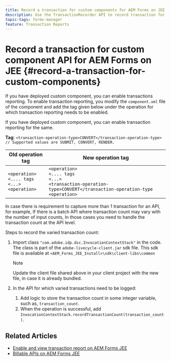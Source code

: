 ```yaml
---
title: Record a transaction for custom components for AEM Forms on JEE.
description: Use the TransactionRecorder API to record transaction for custom component.
topic-tags: forms-manager 
feature: Transaction Reports
---
```

# Record a transaction for custom component API for AEM Forms on JEE {#record-a-transaction-for-custom-components}

If you have deployed custom component, you can enable transactions reporting. To enable transaction reporting, you modify the `component.xml` file of the component and add the tag given below under the operation for which transaction reporting needs to be enabled.

If you have deployed custom component, you can enable transaction reporting for the same.

**Tag**: `<transaction-operation-type>CONVERT</transaction-operation-type> // Supported values are SUBMIT, CONVERT, RENDER.`

| Old operation tag      | New operation tag |
| ----------- | ----------- |
| `<operation>`<br> `<.... tags`<br>`<...>`<br>`<operation>` | `<operation>`<br> `<.... tags`<br>`<...>`<br>`<transaction-operation-type>CONVERT</transaction-operation-type`<br>`<operation>` |

In case there is requirement to capture more than 1 transaction for an API, for example, If there is a batch API where transaction count may vary with the number of input counts, In those cases you need to handle the transaction count at the API level.

<!--For example, you can set count for your custom component by importing class `"com.adobe.idp.dsc.InvocationContextStack"` in the code available at `adobe-livecycle-client.jar`  and determine the transaction count basis API input/result and add (In this case we add count is equal to 3):
`InvocationContextStack.recordTransactionCount(<count>).` to 
`InvocationContextStack.recordTransactionCount(3)`.-->

Steps to record the varied transaction count:

1. Import class `"com.adobe.idp.dsc.InvocationContextStack"` in the code. The class is part of the `adobe-livecycle-client.jar` sdk file. This sdk file is available at `<AEM_Forms_JEE_Install>\sdk\client-libs\common`

    >[!Note] 
    > Update the client file shared above in your client project with the new file, in case it is already bundled.

1. In the API for which varied transactions need to be logged:
    1. Add logic to store the transaction count in some integer variable, such as, `transaction_count`.
    1. When the operation is successful, add `InvocationContextStack.recordTransactionCount(transaction_count)`.

## Related Articles

* [Enable and view transaction report on AEM Forms JEE](/help/forms/using/transaction-report-overview-jee.md)
* [Billable APIs on AEM Forms JEE](/help/forms/using/transaction-reports-billable-apis-jee.md)


